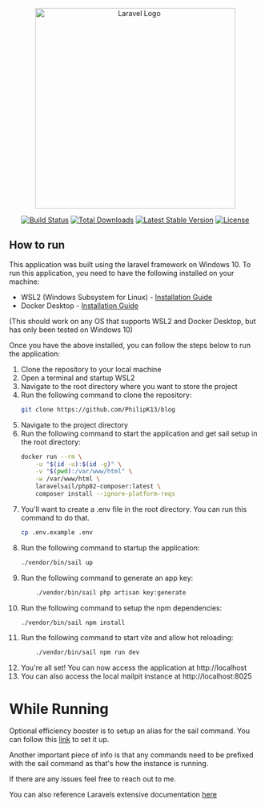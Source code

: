 <p align="center"><a href="https://laravel.com" target="_blank"><img src="https://raw.githubusercontent.com/laravel/art/master/logo-lockup/5%20SVG/2%20CMYK/1%20Full%20Color/laravel-logolockup-cmyk-red.svg" width="400" alt="Laravel Logo"></a></p>

<p align="center">
<a href="https://github.com/laravel/framework/actions"><img src="https://github.com/laravel/framework/workflows/tests/badge.svg" alt="Build Status"></a>
<a href="https://packagist.org/packages/laravel/framework"><img src="https://img.shields.io/packagist/dt/laravel/framework" alt="Total Downloads"></a>
<a href="https://packagist.org/packages/laravel/framework"><img src="https://img.shields.io/packagist/v/laravel/framework" alt="Latest Stable Version"></a>
<a href="https://packagist.org/packages/laravel/framework"><img src="https://img.shields.io/packagist/l/laravel/framework" alt="License"></a>
</p>

## How to run

This application was built using the laravel framework on Windows 10. 
To run this application, you need to have the following installed on your machine:

- WSL2 (Windows Subsystem for Linux) - [Installation Guide](https://docs.microsoft.com/en-us/windows/wsl/install-win10)
- Docker Desktop - [Installation Guide](https://docs.docker.com/docker-for-windows/install/)

(This should work on any OS that supports WSL2 and Docker Desktop, but has only been tested on Windows 10)

Once you have the above installed, you can follow the steps below to run the application:

1. Clone the repository to your local machine
2. Open a terminal and startup WSL2
3. Navigate to the root directory where you want to store the project
4. Run the following command to clone the repository:
    ```bash
    git clone https://github.com/PhilipK13/blog
    ```
5. Navigate to the project directory
6. Run the following command to start the application and get sail setup in the root directory:
    ```bash
    docker run --rm \
        -u "$(id -u):$(id -g)" \
        -v "$(pwd):/var/www/html" \
        -w /var/www/html \
        laravelsail/php82-composer:latest \
        composer install --ignore-platform-reqs
    ```
7. You'll want to create a .env file in the root directory. You can run this command to do that.
    ```bash
    cp .env.example .env
    ```
8. Run the following command to startup the application:
    ```bash
    ./vendor/bin/sail up
    ```
9. Run the following command to generate an app key:
    ```bash
        ./vendor/bin/sail php artisan key:generate
    ```
10. Run the following command to setup the npm dependencies:
    ```bash
    ./vendor/bin/sail npm install
    ```
12. Run the following command to start vite and allow hot reloading:
    ```bash
        ./vendor/bin/sail npm run dev
    ```
13. You're all set! You can now access the application at http://localhost
14. You can also access the local mailpit instance at http://localhost:8025

# While Running

Optional efficiency booster is to setup an alias for the sail command. You can follow this [link](https://laravel.com/docs/10.x/sail#configuring-a-shell-alias) to set it up.

Another important piece of info is that any commands need to be prefixed with the sail command as that's how the instance is running.

If there are any issues feel free to reach out to me.

You can also reference Laravels extensive documentation [here](https://laravel.com/docs/10.x/sail)









